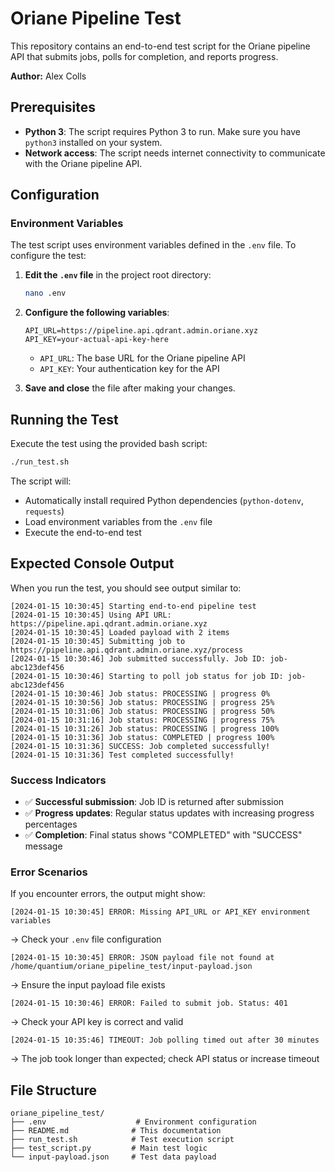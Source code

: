 # Oriane Pipeline Test

This repository contains an end-to-end test script for the Oriane pipeline API that submits jobs, polls for completion, and reports progress.

**Author:** Alex Colls

## Prerequisites

- **Python 3**: The script requires Python 3 to run. Make sure you have `python3` installed on your system.
- **Network access**: The script needs internet connectivity to communicate with the Oriane pipeline API.

## Configuration

### Environment Variables

The test script uses environment variables defined in the `.env` file. To configure the test:

1. **Edit the `.env` file** in the project root directory:
   ```bash
   nano .env
   ```

2. **Configure the following variables**:
   ```
   API_URL=https://pipeline.api.qdrant.admin.oriane.xyz
   API_KEY=your-actual-api-key-here
   ```

   - `API_URL`: The base URL for the Oriane pipeline API
   - `API_KEY`: Your authentication key for the API

3. **Save and close** the file after making your changes.

## Running the Test

Execute the test using the provided bash script:

```bash
./run_test.sh
```

The script will:
- Automatically install required Python dependencies (`python-dotenv`, `requests`)
- Load environment variables from the `.env` file
- Execute the end-to-end test

## Expected Console Output

When you run the test, you should see output similar to:

```
[2024-01-15 10:30:45] Starting end-to-end pipeline test
[2024-01-15 10:30:45] Using API URL: https://pipeline.api.qdrant.admin.oriane.xyz
[2024-01-15 10:30:45] Loaded payload with 2 items
[2024-01-15 10:30:45] Submitting job to https://pipeline.api.qdrant.admin.oriane.xyz/process
[2024-01-15 10:30:46] Job submitted successfully. Job ID: job-abc123def456
[2024-01-15 10:30:46] Starting to poll job status for job ID: job-abc123def456
[2024-01-15 10:30:46] Job status: PROCESSING | progress 0%
[2024-01-15 10:30:56] Job status: PROCESSING | progress 25%
[2024-01-15 10:31:06] Job status: PROCESSING | progress 50%
[2024-01-15 10:31:16] Job status: PROCESSING | progress 75%
[2024-01-15 10:31:26] Job status: PROCESSING | progress 100%
[2024-01-15 10:31:36] Job status: COMPLETED | progress 100%
[2024-01-15 10:31:36] SUCCESS: Job completed successfully!
[2024-01-15 10:31:36] Test completed successfully!
```

### Success Indicators

- ✅ **Successful submission**: Job ID is returned after submission
- ✅ **Progress updates**: Regular status updates with increasing progress percentages
- ✅ **Completion**: Final status shows "COMPLETED" with "SUCCESS" message

### Error Scenarios

If you encounter errors, the output might show:

```
[2024-01-15 10:30:45] ERROR: Missing API_URL or API_KEY environment variables
```
→ Check your `.env` file configuration

```
[2024-01-15 10:30:45] ERROR: JSON payload file not found at /home/quantium/oriane_pipeline_test/input-payload.json
```
→ Ensure the input payload file exists

```
[2024-01-15 10:30:46] ERROR: Failed to submit job. Status: 401
```
→ Check your API key is correct and valid

```
[2024-01-15 10:35:46] TIMEOUT: Job polling timed out after 30 minutes
```
→ The job took longer than expected; check API status or increase timeout

## File Structure

```
oriane_pipeline_test/
├── .env                    # Environment configuration
├── README.md              # This documentation
├── run_test.sh            # Test execution script
├── test_script.py         # Main test logic
└── input-payload.json     # Test data payload
```
